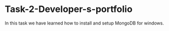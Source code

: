 # Task-2-Developer-s-portfolio
In this task we have learned how to install and setup MongoDB for windows.
